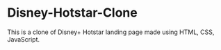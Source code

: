 # Disney-Hotstar-Clone
This is a clone of Disney+ Hotstar landing page made using HTML, CSS, JavaScript.
